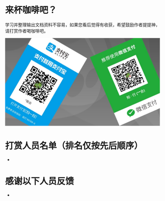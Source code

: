 # 来杯咖啡吧？

学习并整理输出文档资料不容易，如果您看后觉得有收获，希望鼓励作者提提神，请打赏作者喝咖啡吧。

![Pay Via Wechat or Alipay](./img/alipay_and_wechat.jpg)



# 打赏人员名单（排名仅按先后顺序）

  -  


# 感谢以下人员反馈

  -  

